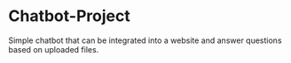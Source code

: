 # Chatbot-Project
Simple chatbot that can be integrated into a website and answer questions based on uploaded files.
